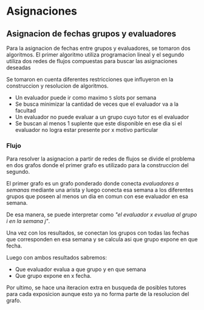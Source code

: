 # Asignaciones

## Asignacion de fechas grupos y evaluadores

Para la asignacion de fechas entre grupos y evaluadores, se tomaron dos algoritmos. El primer algoritmo utiliza programacion lineal y el segundo utiliza dos redes de flujos compuestas para buscar las asignaciones deseadas

Se tomaron en cuenta diferentes restricciones que influyeron en la construccion y resolucion de algoritmos.

- Un evaluador puede ir como maximo `5` slots por semana
- Se busca minimizar la cantidad de veces que el evaluador va a la facultad
- Un evaluador no puede evaluar a un grupo cuyo tutor es el evaluador
- Se buscan al menos 1 suplente que este disponible en ese dia si el evaluador no logra estar presente por x motivo particular


### Flujo

Para resolver la asignacion a partir de redes de flujos se divide el problema en dos grafos donde el primer grafo es utilizado para la construccion del segundo.

El primer grafo es un grafo ponderado donde conecta *evaluadores a semanas* mediante una arista y luego conecta esa semana a los diferentes grupos que poseen al menos un dia en comun con ese evaluador en esa semana.

De esa manera, se puede interpretar como *"el evaluador x evualua al grupo i en la semana j"*.

Una vez con los resultados, se conectan los grupos con todas las fechas que corresponden en esa semana y se calcula asi que grupo expone en que fecha.

Luego con ambos resultados sabremos:
* Que evaluador evalua a que grupo y en que semana
* Que grupo expone en x fecha.

Por ultimo, se hace una iteracion extra en busqueda de posibles tutores para cada exposicion aunque esto ya no forma parte de la resolucion del grafo.